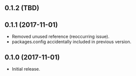 0.1.2 (TBD)
-------------------

0.1.1 (2017-11-01)
-------------------
- Removed unused reference (reoccurring issue).
- packages.config accidentally included in previous version.

0.1.0 (2017-11-01)
-------------------
- Initial release.